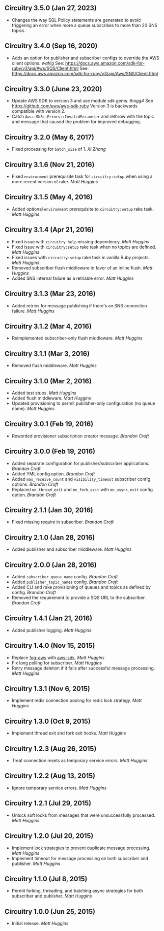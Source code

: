 ## Circuitry 3.5.0 (Jan 27, 2023)

* Changes the way SQL Policy statements are generated to avoid triggering an error when more a
  queue subscribes to more than 20 SNS topics.

## Circuitry 3.4.0 (Sep 16, 2020)

* Adds an option for publisher and subscriber configs to override the AWS client options. *wahlg*
  See: https://docs.aws.amazon.com/sdk-for-ruby/v3/api/Aws/SQS/Client.html
  See: https://docs.aws.amazon.com/sdk-for-ruby/v3/api/Aws/SNS/Client.html

## Circuitry 3.3.0 (June 23, 2020)

* Update AWS SDK to version 3 and use module sdk gems. *thogg4*
  See https://github.com/aws/aws-sdk-ruby
  Version 3 is backwards compatible with version 2.
* Catch `Aws::SNS::Errors::InvalidParameter` and rethrow with the topic
  and message that caused the problem for improved debugging.

## Circuitry 3.2.0 (May 6, 2017)

* Fixed processing for `batch_size` of 1. *Xi Zhang*

## Circuitry 3.1.6 (Nov 21, 2016)

* Fixed `environment` prerequisite task for `circuitry:setup` when using a more recent version
  of rake. *Matt Huggins*

## Circuitry 3.1.5 (May 4, 2016)

* Added optional `environment` prerequisite to `circuitry:setup` rake task. *Matt Huggins*

## Circuitry 3.1.4 (Apr 21, 2016)

* Fixed issue with `circuitry help` missing dependency. *Matt Huggins*
* Fixed issue with `circuitry:setup` rake task when no topics are defined. *Matt Huggins*
* Fixed issues with `circuitry:setup` rake task in vanilla Ruby projects. *Matt Huggins*
* Removed subscriber flush middleware in favor of an inline flush. *Matt Huggins*
* Added SNS internal failure as a retriable error. *Matt Huggins*

## Circuitry 3.1.3 (Mar 23, 2016)

* Added retries for message publishing if there's an SNS connection failure. *Matt Huggins*

## Circuitry 3.1.2 (Mar 4, 2016)

* Reimplemented subscriber-only flush middleware. *Matt Huggins*

## Circuitry 3.1.1 (Mar 3, 2016)

* Removed flush middleware. *Matt Huggins*

## Circuitry 3.1.0 (Mar 2, 2016)

* Added test stubs. *Matt Huggins*
* Added flush middleware. *Matt Huggins*
* Updated provisioning to permit publisher-only configuration (no queue name). *Matt Huggins*

## Circuitry 3.0.1 (Feb 19, 2016)

* Reworded provisioner subscription creator message. *Brandon Croft*

## Circuitry 3.0.0 (Feb 19, 2016)

* Added separate configuration for publisher/subscriber applications. *Brandon Croft*
* Added YML config option. *Brandon Croft*
* Added `max_receive_count` and `visibility_timeout` subscriber config options. *Brandon Croft*
* Replaced `on_thread_exit` and `on_fork_exit` with `on_async_exit` config option. *Brandon Croft*

## Circuitry 2.1.1 (Jan 30, 2016)

* Fixed missing require in subscriber. *Brandon Croft*

## Circuitry 2.1.0 (Jan 28, 2016)

* Added publisher and subscriber middleware. *Matt Huggins*

## Circuitry 2.0.0 (Jan 28, 2016)

* Added `subscriber_queue_name` config. *Brandon Croft*
* Added `publisher_topic_names` config. *Brandon Croft*
* Added CLI and rake provisioning of queues and topics as defined by config. *Brandon Croft*
* Removed the requirement to provide a SQS URL to the subscriber. *Brandon Croft*

## Circuitry 1.4.1 (Jan 21, 2016)

* Added publisher logging. *Matt Huggins*

## Circuitry 1.4.0 (Nov 15, 2015)

* Replace [fog-aws](https://github.com/fog/fog-aws) with
  [aws-sdk](https://github.com/aws/aws-sdk-ruby). *Matt Huggins*
* Fix long polling for subscriber. *Matt Huggins*
* Retry message deletion if it fails after successful message processing. *Matt Huggins*

## Circuitry 1.3.1 (Nov 6, 2015)

* Implement redis connection pooling for redis lock strategy. *Matt Huggins*

## Circuitry 1.3.0 (Oct 9, 2015)

* Implement thread exit and fork exit hooks. *Matt Huggins*

## Circuitry 1.2.3 (Aug 26, 2015)

* Treat connection resets as temporary service errors. *Matt Huggins*

## Circuitry 1.2.2 (Aug 13, 2015)

* Ignore temporary service errors. *Matt Huggins*

## Circuitry 1.2.1 (Jul 29, 2015)

* Unlock soft locks from messages that were unsuccessfully processed. *Matt Huggins*

## Circuitry 1.2.0 (Jul 20, 2015)

* Implement lock strategies to prevent duplicate message processing. *Matt Huggins*
* Implement timeout for message processing on both subscriber and publisher. *Matt Huggins*

## Circuitry 1.1.0 (Jul 8, 2015)

* Permit forking, threading, and batching async strategies for both subscriber and publisher.
  *Matt Huggins*

## Circuitry 1.0.0 (Jun 25, 2015)

* Initial release. *Matt Huggins*
